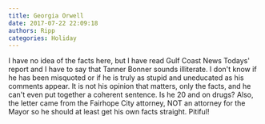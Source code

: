 ```yaml
---
title: Georgia Orwell
date: 2017-07-22 22:09:18
authors: Ripp
categories: Holiday
---
```


 I have no idea of the facts here, but I have read Gulf Coast News Todays' report and I have to say that Tanner Bonner sounds illiterate.  I don't know if he has been misquoted or if he is truly as stupid and uneducated as his comments appear.  It is not his opinion that matters, only the facts, and he can't even put together a coherent sentence.  Is he 20 and on drugs?  Also, the letter came from the Fairhope City attorney, NOT an attorney for the Mayor so he should at least get his own facts straight.  Pitiful!